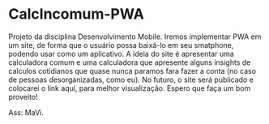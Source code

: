 # CalcIncomum-PWA

Projeto da disciplina Desenvolvimento Mobile. 
Iremos implementar PWA em um site, de forma que o usuário possa baixá-lo em seu smatphone, podendo usar como um aplicativo. 
A ideia do site é apresentar uma calculadora comum e uma calculadora que apresente alguns insights de calculos cotidianos que quase nunca paramos fara fazer a conta (no caso de pessoas desorganizadas, como eu).
No futuro, o site será publicado e colocarei o link aqui, para melhor visualização. 
Espero que faça um bom proveito!

Ass:
  MaVi.
